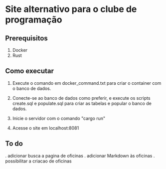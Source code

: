 # Site alternativo para o clube de programação

## Prerequisitos

1. Docker
2. Rust

## Como executar

1. Execute o comando em docker_command.txt para criar o container com o banco de dados.
2. Conecte-se ao banco de dados como preferir, e execute os scripts create.sql e populate.sql para criar as tabelas e popular o banco de dados.
3. Inicie o servidor com o comando "cargo run"

4. Acesse o site em localhost:8081

## To do
. adicionar busca a pagina de oficinas
. adicionar Markdown às oficinas
. possibilitar a criacao de oficinas